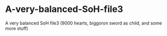# A-very-balanced-SoH-file3
A very balanced SoH file3 (9000 hearts, biggoron sword as child, and some more stuff)
